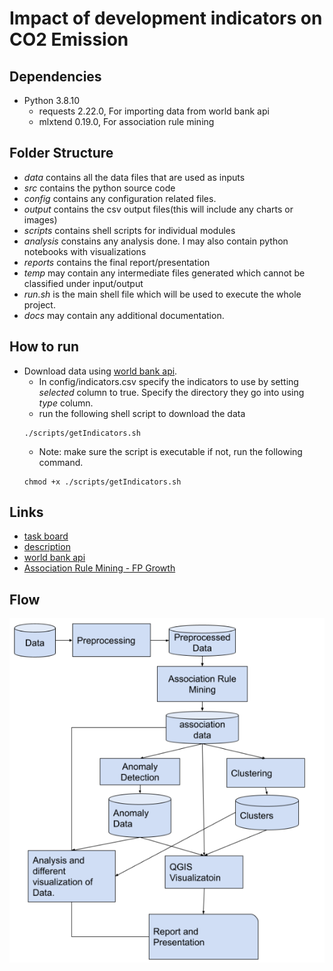 # Impact of development indicators on CO2 Emission

## Dependencies
- Python 3.8.10
    - requests 2.22.0, For importing data from world bank api
    - mlxtend 0.19.0, For association rule mining 

## Folder Structure
- *data* contains all the data files that are used as inputs
- *src* contains the python source code
- *config* contains any configuration related files.
- *output* contains the csv output files(this will include any charts or images)
- *scripts* contains shell scripts for individual modules
- *analysis* constains any analysis done. I may also contain python notebooks with visualizations
- *reports* contains the final report/presentation
- *temp* may contain any intermediate files generated which cannot be classified under input/output
- *run.sh* is the main shell file which will be used to execute the whole project.
- *docs* may contain any additional documentation.

## How to run
- Download data using [world bank api](https://datahelpdesk.worldbank.org/knowledgebase/articles/898581).
    - In config/indicators.csv specify the indicators to use by setting *selected* column to true. Specify the directory they go into using *type* column.
    - run the following shell script to download the data
    ``` 
    ./scripts/getIndicators.sh 
    ```
    - Note: make sure the script is executable if not, run the following command.
    ```
    chmod +x ./scripts/getIndicators.sh
    ``` 


## Links
- [task board](https://docs.google.com/spreadsheets/d/1r1YpixL6u7zpWadBuG9_rW5ifJSiyAsz3_3n8ZCSk0o/edit#gid=0)
- [description](https://docs.google.com/document/d/1mU4W2vZvq9CwpVhuHi2yr4_RRzJJw3zrdTS1ehp1rnE/edit)
- [world bank api](https://datahelpdesk.worldbank.org/knowledgebase/articles/898581)
- [Association Rule Mining - FP Growth](https://pyshark.com/market-basket-analysis-using-association-rule-mining-in-python/)

## Flow
![Flow Diagram](./readme/img/flow.png "Flow")